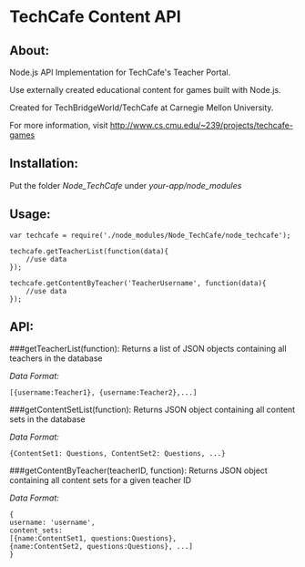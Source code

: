 TechCafe Content API
====================

About:
------

Node.js API Implementation for TechCafe's Teacher Portal. 

Use externally created educational content for games built with Node.js. 

Created for TechBridgeWorld/TechCafe at Carnegie Mellon University. 

For more information, visit http://www.cs.cmu.edu/~239/projects/techcafe-games

Installation:
-------------

Put the folder *Node_TechCafe* under *your-app/node_modules*

Usage: 
------

	var techcafe = require('./node_modules/Node_TechCafe/node_techcafe');
	
	techcafe.getTeacherList(function(data){
		//use data
	});
	
	techcafe.getContentByTeacher('TeacherUsername', function(data){
		//use data
	});

API: 
----

###getTeacherList(function):
Returns a list of JSON objects containing all teachers in the database

*Data Format:*

	[{username:Teacher1}, {username:Teacher2},...]

###getContentSetList(function):
Returns JSON object containing all content sets in the database

*Data Format:*
	
	{ContentSet1: Questions, ContentSet2: Questions, ...}

###getContentByTeacher(teacherID, function):
Returns JSON object containing all content sets for a given teacher ID

*Data Format:*

	{
	username: 'username', 
	content_sets: 
	[{name:ContentSet1, questions:Questions},
	{name:ContentSet2, questions:Questions}, ...]
	}